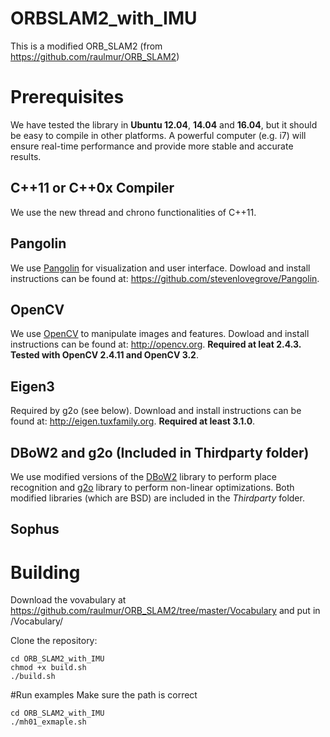 # ORBSLAM2_with_IMU
This is a modified ORB_SLAM2 (from https://github.com/raulmur/ORB_SLAM2)

# Prerequisites
We have tested the library in **Ubuntu 12.04**, **14.04** and **16.04**, but it should be easy to compile in other platforms. A powerful computer (e.g. i7) will ensure real-time performance and provide more stable and accurate results.

## C++11 or C++0x Compiler
We use the new thread and chrono functionalities of C++11.

## Pangolin
We use [Pangolin](https://github.com/stevenlovegrove/Pangolin) for visualization and user interface. Dowload and install instructions can be found at: https://github.com/stevenlovegrove/Pangolin.

## OpenCV
We use [OpenCV](http://opencv.org) to manipulate images and features. Dowload and install instructions can be found at: http://opencv.org. **Required at leat 2.4.3. Tested with OpenCV 2.4.11 and OpenCV 3.2**.

## Eigen3
Required by g2o (see below). Download and install instructions can be found at: http://eigen.tuxfamily.org. **Required at least 3.1.0**.

## DBoW2 and g2o (Included in Thirdparty folder)
We use modified versions of the [DBoW2](https://github.com/dorian3d/DBoW2) library to perform place recognition and [g2o](https://github.com/RainerKuemmerle/g2o) library to perform non-linear optimizations. Both modified libraries (which are BSD) are included in the *Thirdparty* folder.

## Sophus

# Building

Download the vovabulary at https://github.com/raulmur/ORB_SLAM2/tree/master/Vocabulary and put in /Vocabulary/

Clone the repository:
```
cd ORB_SLAM2_with_IMU
chmod +x build.sh
./build.sh
```

#Run examples
Make sure the path is correct

```
cd ORB_SLAM2_with_IMU
./mh01_exmaple.sh
```



